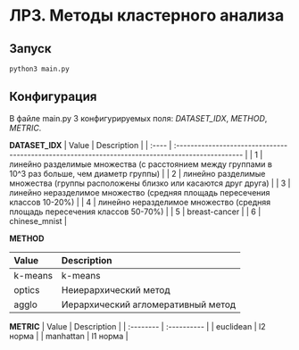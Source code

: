ЛР3. Методы кластерного анализа
===============================

## Запуск
```bash
python3 main.py
```

## Конфигурация
В файле main.py 3 конфигурируемых поля: *DATASET_IDX*, *METHOD*, *METRIC*.

**DATASET_IDX**
| Value | Description                                                                                       |
| :---- | :------------------------------------------------------------------------------------------------ |
| 1     | линейно разделимые множества (с расстоянием между группами в 10^3 раз больше, чем диаметр группы) |
| 2     | линейно разделимые множества (группы расположены близко или касаются друг друга)                  |
| 3     | линейно неразделимое множество (средняя площадь пересечения классов 10-20%)                       |
| 4     | линейно неразделимое множество (средняя площадь пересечения классов 50-70%)                       |
| 5     | breast-cancer                                                                                     |
| 6     | chinese_mnist                                                                                     |

**METHOD**

| Value   | Description                        |
| :------ | :--------------------------------- |
| k-means | k-means                            |
| optics  | Неиерархический метод              |
| agglo   | Иерархический агломеративный метод |

**METRIC**
| Value     | Description |
| :-------- | :---------- |
| euclidean | l2 норма    |
| manhattan | l1 норма    |
